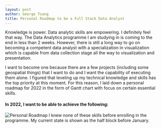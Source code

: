 ```yaml
---
layout: post
author: George Tsang
title: Personal Roadmap to be a Full Stack Data Analyst
---
```

Knowledge is power. Data analytic skills are empowering. I definitely feel that way. The Data Analytics programme I am studying in is coming to the end in less than 2 weeks. However, there is still a long way to go on becoming a competent data analyst with a specialization in visualization which is capable from data collection stage all the way to visualization and presentation.

I want to become one because there are a few projects (including some geospatial things) that I want to do and I want the capability of executing them alone. I figured that leveling up my technical knowledge and skills has the top priority at this moment. For this reason, I laid down a personal roadmap for 2022 in the form of Gantt chart with focus on certain essential skills.

#### In 2022, I want to be able to achieve the following:
![Personal Roadmap](/portfolio/assets/personal_roadmap/DATA2203_assignment5.png)
I knew none of these skills before enrolling in the programme. My current state is shown as the half block before January.

